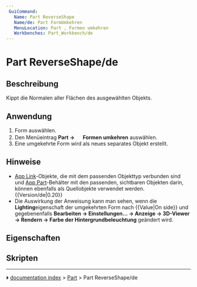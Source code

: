 ```yaml
---
 GuiCommand:
   Name: Part ReverseShape
   Name/de: Part FormUmkehren
   MenuLocation: Part , Formen umkehren
   Workbenches: Part_Workbench/de
---
```


# Part ReverseShape/de



## Beschreibung

Kippt die Normalen aller Flächen des ausgewählten Objekts.



## Anwendung

1.  Form auswählen.
2.  Den Menüeintrag **Part → <img src="images/Part_ReverseShape.svg" width=16px> Formen umkehren** auswählen.
3.  Eine umgekehrte Form wird als neues separates Objekt erstellt.



## Hinweise

-   [App Link](App_Link.md)-Objekte, die mit dem passenden Objekttyp verbunden sind und [App Part](App_Part.md)-Behälter mit den passenden, sichtbaren Objekten darin, können ebenfalls als Quellobjekte verwendet werden. {{Version/de|0.20}}
-   Die Auswirkung der Anweisung kann man sehen, wenn die **Lighting**eigenschaft der umgekehrten Form nach {{Value|On side}} und gegebenenfalls **Bearbeiten → Einstellungen... → Anzeige → 3D-Viewer → Rendern → Farbe der Hintergrundbeleuchtung** geändert wird.



## Eigenschaften



## Skripten



---
⏵ [documentation index](../README.md) > [Part](Part_Workbench.md) > Part ReverseShape/de
